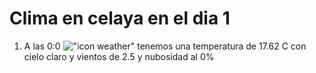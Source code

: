 # Clima en celaya en el dia 1

1. A las 0:0 !["icon weather"](http://openweathermap.org/img/w/01n.png) tenemos una temperatura de 17.62 C con cielo claro y  vientos de 2.5 y nubosidad al 0%
